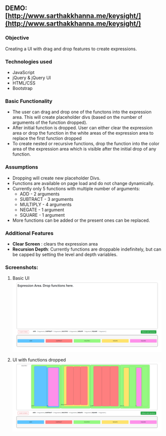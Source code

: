 ## DEMO: [http://www.sarthakkhanna.me/keysight/](http://www.sarthakkhanna.me/keysight/)

### Objective
Creating a UI with drag and drop features to create expressions.

### Technologies used
- JavaScript
- jQuery & jQuery UI
- HTML/CSS
- Bootstrap

### Basic Functionality
- The user can drag and drop one of the functons into the expression area. This will create placeholder divs (based on the number of arguments of the function dropped). 
- After initial function is dropped. User can either clear the expression area or drop the function in the white areas of the expression area to replace the first function dropped
- To create nested or recursive functions, drop the function into the color area of the expression area which is visible after the initial drop of any function. 

### Assumptions
- Dropping will create new placeholder Divs.
- Functions are available on page load and do not change dynamically.
- Currently only 5 functions with multiple number of arguments:
    - ADD - 2 arguments
    - SUBTRACT - 3 arguments
    - MULTIPLY - 4 arguments
    - NEGATE - 1 argument
    - SQUARE - 1 argument
- More functions can be added or the present ones can be replaced. 

### Additional Features
- **Clear Screen** : clears the expression area
- **Recursion Depth**: Currently functions are droppable indefinitely, but can be capped by setting the level and depth variables. 


### Screenshots:
1. Basic UI
![Basic UI](1.PNG)

2. UI with functions dropped
![Dropped Functions](2.PNG)